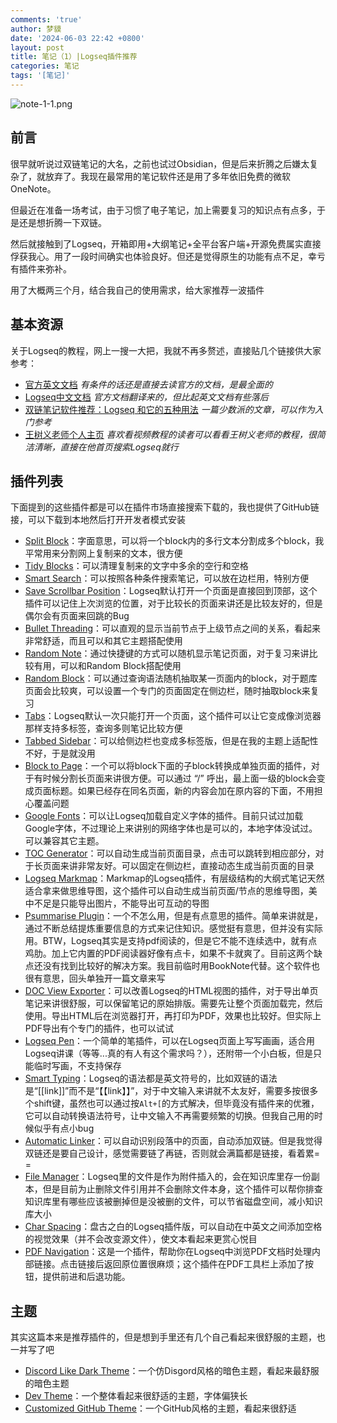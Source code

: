 ```yaml
---
comments: 'true'
author: 梦貘
date: '2024-06-03 22:42 +0800'
layout: post
title: 笔记（1）|Logseq插件推荐
categories: 笔记
tags: '[笔记]'
---
```

![note-1-1.png]({{site.baseurl}}/images/note-1-1.png)

## 前言

很早就听说过双链笔记的大名，之前也试过Obsidian，但是后来折腾之后嫌太复杂了，就放弃了。我现在最常用的笔记软件还是用了多年依旧免费的微软OneNote。

但最近在准备一场考试，由于习惯了电子笔记，加上需要复习的知识点有点多，于是还是想折腾一下双链。

然后就接触到了Logseq，开箱即用+大纲笔记+全平台客户端+开源免费属实直接俘获我心。用了一段时间确实也体验良好。但还是觉得原生的功能有点不足，幸亏有插件来弥补。

用了大概两三个月，结合我自己的使用需求，给大家推荐一波插件

## 基本资源

关于Logseq的教程，网上一搜一大把，我就不再多赘述，直接贴几个链接供大家参考：

- [官方英文文档](https://docs.logseq.com/#/page/Contents)
	*有条件的话还是直接去读官方的文档，是最全面的*
- [Logseq中文文档](https://northnight.gitee.io/logseq-documents/#/page/Contents)
	*官方文档翻译来的，但比起英文文档有些落后*
- [双链笔记软件推荐：Logseq 和它的五种用法](https://sspai.com/post/69503)
	*一篇少数派的文章，可以作为入门参考*
- [王树义老师个人主页](https://space.bilibili.com/314022607/)
	*喜欢看视频教程的读者可以看看王树义老师的教程，很简洁清晰，直接在他首页搜索Logseq就行*
    
## 插件列表

下面提到的这些插件都是可以在插件市场直接搜索下载的，我也提供了GitHub链接，可以下载到本地然后打开开发者模式安装

- [Split Block](https://github.com/hyrijk/logseq-plugin-split-block)：字面意思，可以将一个block内的多行文本分割成多个block，我平常用来分割网上复制来的文本，很方便
- [Tidy Blocks](https://github.com/vyleung/logseq-tidy-blocks-plugin)：可以清理复制来的文字中多余的空行和空格
- [Smart Search](https://github.com/sethyuan/logseq-plugin-smartsearch)：可以按照各种条件搜索笔记，可以放在边栏用，特别方便
- [Save Scrollbar Position](https://github.com/studyduck/logseq-save-scrollbar-position)：Logseq默认打开一个页面是直接回到顶部，这个插件可以记住上次浏览的位置，对于比较长的页面来讲还是比较友好的，但是偶尔会有页面来回跳的Bug
- [Bullet Threading](https://github.com/pengx17/logseq-plugin-bullet-threading)：可以直观的显示当前节点于上级节点之间的关系，看起来非常舒适，而且可以和其它主题搭配使用
- [Random Note](https://github.com/tankcool/logseq-random-note)：通过快捷键的方式可以随机显示笔记页面，对于复习来讲比较有用，可以和Random Block搭配使用
- [Random Block](https://github.com/vipzhicheng/logseq-plugin-random-block)：可以通过查询语法随机抽取某一页面内的block，对于题库页面会比较爽，可以设置一个专门的页面固定在侧边栏，随时抽取block来复习
- [Tabs](https://github.com/pengx17/logseq-plugin-tabs)：Logseq默认一次只能打开一个页面，这个插件可以让它变成像浏览器那样支持多标签，查询多则笔记比较方便
- [Tabbed Sidebar](https://github.com/sethyuan/logseq-plugin-tabbed-sidebar)：可以给侧边栏也变成多标签版，但是在我的主题上适配性不好，于是就没用
- [Block to Page](https://github.com/hyrijk/logseq-plugin-block-to-page)：一个可以将block下面的子block转换成单独页面的插件，对于有时候分割长页面来讲很方便。可以通过 “/” 呼出，最上面一级的block会变成页面标题。如果已经存在同名页面，新的内容会加在原内容的下面，不用担心覆盖问题
- [Google Fonts](https://github.com/vipzhicheng/logseq-plugin-google-fonts)：可以让Logseq加载自定义字体的插件。目前只试过加载Google字体，不过理论上来讲别的网络字体也是可以的，本地字体没试过。可以兼容其它主题。
- [TOC Generator](https://github.com/sethyuan/logseq-plugin-tocgen)：可以自动生成当前页面目录，点击可以跳转到相应部分，对于长页面来讲非常友好。可以固定在侧边栏，直接动态生成当前页面的目录
- [Logseq Markmap](https://github.com/vipzhicheng/logseq-plugin-mark-map)：Markmap的Logseq插件，有层级结构的大纲式笔记天然适合拿来做思维导图，这个插件可以自动生成当前页面/节点的思维导图，美中不足是只能导出图片，不能导出可互动的导图
- [Psummarise Plugin](https://github.com/benjypng/logseq-psummarise-plugin)：一个不怎么用，但是有点意思的插件。简单来讲就是，通过不断总结提炼重要信息的方式来记住知识。感觉挺有意思，但并没有实际用。BTW，Logseq其实是支持pdf阅读的，但是它不能不连续选中，就有点鸡肋。加上它内置的PDF阅读器好像有点卡，如果不卡就爽了。目前这两个缺点还没有找到比较好的解决方案。我目前临时用BookNote代替。这个软件也很有意思，回头单独开一篇文章来写
- [DOC View Exporter](https://github.com/sethyuan/logseq-plugin-doc)：可以改善Logseq的HTML视图的插件，对于导出单页笔记来讲很舒服，可以保留笔记的原始排版。需要先让整个页面加载完，然后使用。导出HTML后在浏览器打开，再打印为PDF，效果也比较好。但实际上PDF导出有个专门的插件，也可以试试
- [Logseq Pen](https://github.com/vipzhicheng/logseq-plugin-pen)：一个简单的笔插件，可以在Logseq页面上写写画画，适合用Logseq讲课（等等...真的有人有这个需求吗？），还附带一个小白板，但是只能临时写画，不支持保存
- [Smart Typing](https://github.com/sethyuan/logseq-plugin-smart-typing)：Logseq的语法都是英文符号的，比如双链的语法是“[[link]]”而不是“【【link】】”，对于中文输入来讲就不太友好，需要多按很多个shift键，虽然也可以通过按```Alt+[```的方式解决，但毕竟没有插件来的优雅，它可以自动转换语法符号，让中文输入不再需要频繁的切换。但我自己用的时候似乎有点小bug
- [Automatic Linker](https://github.com/sawhney17/logseq-automatic-linker)：可以自动识别段落中的页面，自动添加双链。但是我觉得双链还是要自己设计，感觉需要链了再链，否则就会满篇都是链接，看着累= =
- [File Manager](https://github.com/haydenull/logseq-plugin-file-manager)：Logseq里的文件是作为附件插入的，会在知识库里存一份副本，但是目前为止删除文件引用并不会删除文件本身，这个插件可以帮你排查知识库里有哪些应该被删掉但是没被删的文件，可以节省磁盘空间，减小知识库大小
- [Char Spacing](https://github.com/sethyuan/logseq-plugin-charspacing)：盘古之白的Logseq插件版，可以自动在中英文之间添加空格的视觉效果（并不会改变源文件），使文本看起来更赏心悦目
- [PDF Navigation](https://github.com/OverflowCat/logseq-pdf-nav)：这是一个插件，帮助你在Logseq中浏览PDF文档时处理内部链接。点击链接后返回原位置很麻烦；这个插件在PDF工具栏上添加了按钮，提供前进和后退功能。

## 主题

其实这篇本来是推荐插件的，但是想到手里还有几个自己看起来很舒服的主题，也一并写了吧

- [Discord Like Dark Theme](https://github.com/dale502/logseq-discord-like-dark-theme)：一个仿Disgord风格的暗色主题，看起来最舒服的暗色主题
- [Dev Theme](https://github.com/pengx17/logseq-dev-theme)：一个整体看起来很舒适的主题，字体偏狭长
- [Customized GitHub Theme](https://github.com/mendax1234/logseq-cusgit-theme)：一个GitHub风格的主题，看起来很舒适
